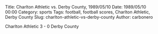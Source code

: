 Title: Charlton Athletic vs. Derby County, 1989/05/10
Date: 1989/05/10 00:00
Category: sports
Tags: football, football scores, Charlton Athletic, Derby County
Slug: charlton-athletic-vs-derby-county
Author: carbonero


Charlton Athletic 3 - 0 Derby County

